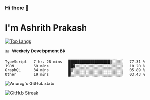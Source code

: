 ### Hi there 👋
# I'm Ashrith Prakash

[![Top Langs](https://github-readme-stats.vercel.app/api/top-langs/?username=xxcheckmatexx&count_private=true&include_all_commits=true&show_icons=true&line_height=20&title_color=FFFFFF&icon_color=FFFFFF&text_color=FFFFFF&bg_color=0D1117&langs_count=8)](https://github.com/anuraghazra/github-readme-stats)

📊 &nbsp;**Weekely Development BD**

<!--START_SECTION:waka-->

```text
TypeScript   7 hrs 28 mins   ███████████████████▒░░░░░   77.31 %
JSON         59 mins         ██▓░░░░░░░░░░░░░░░░░░░░░░   10.20 %
GraphQL      34 mins         █▒░░░░░░░░░░░░░░░░░░░░░░░   05.89 %
Other        19 mins         █░░░░░░░░░░░░░░░░░░░░░░░░   03.43 %
```

<!--END_SECTION:waka-->

![Anurag's GitHub stats](https://github-readme-stats.vercel.app/api?username=xxcheckmatexx&count_private=true&show_icons=true&theme=merko)  

![GitHub Streak](http://github-readme-streak-stats.herokuapp.com?user=xxcheckmatexx&theme=merko&hide_border=true&date_format=M%20j%5B%2C%20Y%5D&fire=DD0E0B)
<br/>
